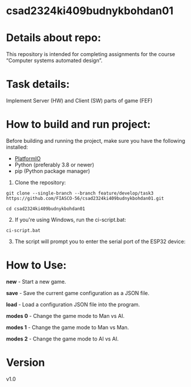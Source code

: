 # csad2324ki409budnykbohdan01

# Details about repo:
This repository is intended for completing assignments for the course “Computer systems automated design”.

# Task details:
Implement Server (HW) and Client (SW) parts of game (FEF)

# How to build and run project:
Before building and running the project, make sure you have the following installed:

- [PlatformIO](https://platformio.org/install)
- Python (preferably 3.8 or newer)
- pip (Python package manager)

1. Clone the repository:

```git clone --single-branch --branch feature/develop/task3 https://github.com/FIASCO-56/csad2324ki409budnykbohdan01.git```

```cd csad2324ki409budnykbohdan01```

2. If you're using Windows, run the ci-script.bat:

```ci-script.bat```

3. The script will prompt you to enter the serial port of the ESP32 device:

# How to Use:

**new** - Start a new game.

**save** - Save the current game configuration as a JSON file.

**load** - Load a configuration JSON file into the program.

**modes 0** - Change the game mode to Man vs AI.

**modes 1** - Change the game mode to Man vs Man.

**modes 2** - Change the game mode to AI vs AI.

# Version
v1.0